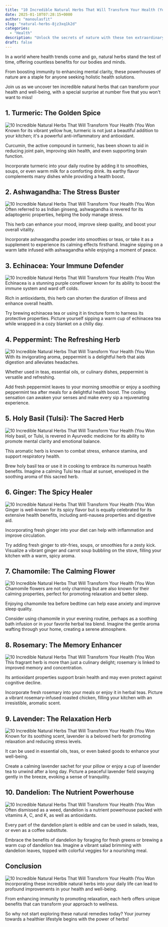 ```yaml
---
title: "10 Incredible Natural Herbs That Will Transform Your Health (You Won't Believe #5!)"
date: 2025-01-10T07:28:15+0000
author: "manoulasfit"
slug: "natural-herbs-8jz3xq1k2d"
categories:
  - "Health"
description: "Unlock the secrets of nature with these ten extraordinary herbs that can elevate your health to new heights. From boosting immunity to enhancing mental clarity, these powerful plants are game-changers. And wait until you discover the mind-blowing benefits of #5—it's a herbal superstar you won't want to miss!"
draft: false
---
```

In a world where health trends come and go, natural herbs stand the test of time, offering countless benefits for our bodies and minds.

From boosting immunity to enhancing mental clarity, these powerhouses of nature are a staple for anyone seeking holistic health solutions. 

Join us as we uncover ten incredible natural herbs that can transform your health and well-being, with a special surprise at number five that you won't want to miss!

## 1. Turmeric: The Golden Spice
![10 Incredible Natural Herbs That Will Transform Your Health (You Won](/10-incredible-natural-herbs-that-will-transform-your-health-you-wont-believe-5-1.-turmeric-the-golden-spice.webp)Known for its vibrant yellow hue, turmeric is not just a beautiful addition to your kitchen; it's a powerful anti-inflammatory and antioxidant.

Curcumin, the active compound in turmeric, has been shown to aid in reducing joint pain, improving skin health, and even supporting brain function. 

Incorporate turmeric into your daily routine by adding it to smoothies, soups, or even warm milk for a comforting drink. Its earthy flavor complements many dishes while providing a health boost.

## 2. Ashwagandha: The Stress Buster
![10 Incredible Natural Herbs That Will Transform Your Health (You Won](/10-incredible-natural-herbs-that-will-transform-your-health-you-wont-believe-5-2.-ashwagandha-the-stress-buster.webp)Often referred to as Indian ginseng, ashwagandha is revered for its adaptogenic properties, helping the body manage stress.

This herb can enhance your mood, improve sleep quality, and boost your overall vitality. 

Incorporate ashwagandha powder into smoothies or teas, or take it as a supplement to experience its calming effects firsthand. Imagine sipping on a warm latte infused with ashwagandha while enjoying a moment of peace.

## 3. Echinacea: Your Immune Defender
![10 Incredible Natural Herbs That Will Transform Your Health (You Won](/10-incredible-natural-herbs-that-will-transform-your-health-you-wont-believe-5-3.-echinacea-your-immune-defender.webp)Echinacea is a stunning purple coneflower known for its ability to boost the immune system and ward off colds.

Rich in antioxidants, this herb can shorten the duration of illness and enhance overall health. 

Try brewing echinacea tea or using it in tincture form to harness its protective properties. Picture yourself sipping a warm cup of echinacea tea while wrapped in a cozy blanket on a chilly day.

## 4. Peppermint: The Refreshing Herb
![10 Incredible Natural Herbs That Will Transform Your Health (You Won](/10-incredible-natural-herbs-that-will-transform-your-health-you-wont-believe-5-4.-peppermint-the-refreshing-herb.webp)With its invigorating aroma, peppermint is a delightful herb that aids digestion and alleviates headaches.

Whether used in teas, essential oils, or culinary dishes, peppermint is versatile and refreshing. 

Add fresh peppermint leaves to your morning smoothie or enjoy a soothing peppermint tea after meals for a delightful health boost. The cooling sensation can awaken your senses and make every sip a rejuvenating experience.

## 5. Holy Basil (Tulsi): The Sacred Herb
![10 Incredible Natural Herbs That Will Transform Your Health (You Won](/10-incredible-natural-herbs-that-will-transform-your-health-you-wont-believe-5-5.-holy-basil-tulsi-the-sacred-herb.webp)Holy basil, or Tulsi, is revered in Ayurvedic medicine for its ability to promote mental clarity and emotional balance.

This aromatic herb is known to combat stress, enhance stamina, and support respiratory health. 

Brew holy basil tea or use it in cooking to embrace its numerous health benefits. Imagine a calming Tulsi tea ritual at sunset, enveloped in the soothing aroma of this sacred herb.

## 6. Ginger: The Spicy Healer
![10 Incredible Natural Herbs That Will Transform Your Health (You Won](/10-incredible-natural-herbs-that-will-transform-your-health-you-wont-believe-5-6.-ginger-the-spicy-healer.webp)Ginger is well-known for its spicy flavor but is equally celebrated for its extensive health benefits, including anti-nausea properties and digestive aid.

Incorporating fresh ginger into your diet can help with inflammation and improve circulation. 

Try adding fresh ginger to stir-fries, soups, or smoothies for a zesty kick. Visualize a vibrant ginger and carrot soup bubbling on the stove, filling your kitchen with a warm, spicy aroma.

## 7. Chamomile: The Calming Flower
![10 Incredible Natural Herbs That Will Transform Your Health (You Won](/10-incredible-natural-herbs-that-will-transform-your-health-you-wont-believe-5-7.-chamomile-the-calming-flower.webp)Chamomile flowers are not only charming but are also known for their calming properties, perfect for promoting relaxation and better sleep.

Enjoying chamomile tea before bedtime can help ease anxiety and improve sleep quality. 

Consider using chamomile in your evening routine, perhaps as a soothing bath infusion or in your favorite herbal tea blend. Imagine the gentle aroma wafting through your home, creating a serene atmosphere.

## 8. Rosemary: The Memory Enhancer
![10 Incredible Natural Herbs That Will Transform Your Health (You Won](/10-incredible-natural-herbs-that-will-transform-your-health-you-wont-believe-5-8.-rosemary-the-memory-enhancer.webp)This fragrant herb is more than just a culinary delight; rosemary is linked to improved memory and concentration.

Its antioxidant properties support brain health and may even protect against cognitive decline. 

Incorporate fresh rosemary into your meals or enjoy it in herbal teas. Picture a vibrant rosemary-infused roasted chicken, filling your kitchen with an irresistible, aromatic scent.

## 9. Lavender: The Relaxation Herb
![10 Incredible Natural Herbs That Will Transform Your Health (You Won](/10-incredible-natural-herbs-that-will-transform-your-health-you-wont-believe-5-9.-lavender-the-relaxation-herb.webp)Known for its soothing scent, lavender is a beloved herb for promoting relaxation and reducing stress levels.

It can be used in essential oils, teas, or even baked goods to enhance your well-being. 

Create a calming lavender sachet for your pillow or enjoy a cup of lavender tea to unwind after a long day. Picture a peaceful lavender field swaying gently in the breeze, evoking a sense of tranquility.

## 10. Dandelion: The Nutrient Powerhouse
![10 Incredible Natural Herbs That Will Transform Your Health (You Won](/10-incredible-natural-herbs-that-will-transform-your-health-you-wont-believe-5-10.-dandelion-the-nutrient-powerhouse.webp)Often dismissed as a weed, dandelion is a nutrient powerhouse packed with vitamins A, C, and K, as well as antioxidants.

Every part of the dandelion plant is edible and can be used in salads, teas, or even as a coffee substitute. 

Embrace the benefits of dandelion by foraging for fresh greens or brewing a warm cup of dandelion tea. Imagine a vibrant salad brimming with dandelion leaves, topped with colorful veggies for a nourishing meal.

## Conclusion
![10 Incredible Natural Herbs That Will Transform Your Health (You Won](/10-incredible-natural-herbs-that-will-transform-your-health-you-wont-believe-5-conclusion.webp)Incorporating these incredible natural herbs into your daily life can lead to profound improvements in your health and well-being.

From enhancing immunity to promoting relaxation, each herb offers unique benefits that can transform your approach to wellness. 

So why not start exploring these natural remedies today? Your journey towards a healthier lifestyle begins with the power of herbs!